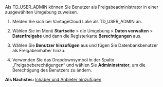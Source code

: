 Als TD\_USER\_ADMIN können Sie Benutzer als Freigabeadministrator in einer ausgewählten Umgebung zuweisen.

1.  Melden Sie sich bei VantageCloud Lake als TD\_USER\_ADMIN an.

2.  Wählen Sie im Menü **Startseite** \> die Umgebung \> **Daten verwalten** \> **Datenfreigabe** und dann die Registerkarte **Berechtigungen** aus.

3.  Wählen Sie **Benutzer hinzufügen** aus und fügen Sie Datenbankbenutzer als Freigabeinhaber hinzu.

4.  Verwenden Sie das Dropdownsymbol in der Spalte „Freigabeberechtigungen“ und wählen Sie **Admininstrator**, um die Berechtigung des Benutzers zu ändern.

**Als Nächstes:** [Inhaber und Anbieter hinzufügen](hfs1721767315385.md)
